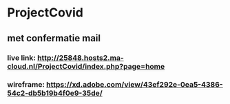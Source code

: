 # ProjectCovid
## met confermatie mail
### live link: http://25848.hosts2.ma-cloud.nl/ProjectCovid/index.php?page=home
### wireframe: https://xd.adobe.com/view/43ef292e-0ea5-4386-54c2-db5b19b4f0e9-35de/
